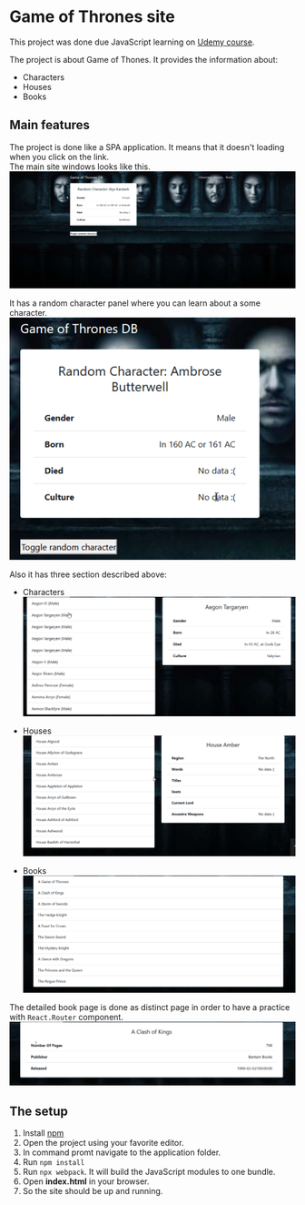 # Game of Thrones site

This project was done due JavaScript learning on [Udemy course](https://www.udemy.com/course/javascript_full/).

The project is about Game of Thones. It provides the information about:

-   Characters
-   Houses
-   Books

## Main features

The project is done like a SPA application. It means that it doesn't loading when you click on the link.  
The main site windows looks like this.
![Main window](/ReadmeImages/Main.png)

It has a random character panel where you can learn about a some character.
![Random Character](/ReadmeImages/random_character.png)

Also it has three section described above:

-   Characters
    ![Character site page](/ReadmeImages/Character.png)

-   Houses
    ![Houses](/ReadmeImages/Houes.png)

-   Books
    ![Books](/ReadmeImages/Books.png)

The detailed book page is done as distinct page in order to have a practice with `React.Router` component.
![Book page](/ReadmeImages/Book.png)

## The setup

1. Install [npm](https://www.npmjs.com/get-npm)
1. Open the project using your favorite editor.
1. In command promt navigate to the application folder.
1. Run `npm install`
1. Run `npx webpack`. It will build the JavaScript modules to one bundle.
1. Open **index.html** in your browser.
1. So the site should be up and running.
